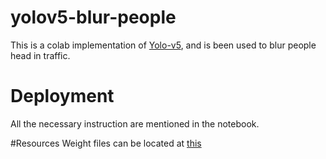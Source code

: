 # yolov5-blur-people

This is a colab implementation of [Yolo-v5](https://github.com/ultralytics/yolov5), and is been used to blur people head in traffic. 

# Deployment
All the necessary instruction are mentioned in the notebook. 

#Resources
Weight files can be located at [this](https://github.com/deepakcrk/yolov5-crowdhuman)
